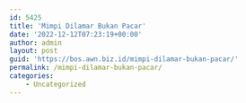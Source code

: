```yaml
---
id: 5425
title: 'Mimpi Dilamar Bukan Pacar'
date: '2022-12-12T07:23:19+00:00'
author: admin
layout: post
guid: 'https://bos.awn.biz.id/mimpi-dilamar-bukan-pacar/'
permalink: /mimpi-dilamar-bukan-pacar/
categories:
    - Uncategorized
---
```


